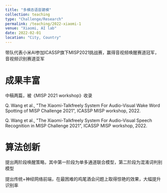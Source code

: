 ```yaml
---
title: "多模态语音建模"
collection: teaching
type: "Challenge/Research"
permalink: /teaching/2022-xiaomi-1
venue: "Xiaomi, AI lab"
date: 2022-02-01
location: "City, Country"
---
```


带队代表小米AI参加ICASSP旗下MISP2021挑战赛，赢得音视频唤醒赛道冠军，音视频识别赛道亚军


成果丰富
======
中稿两篇，被《MISP 2021 workshop》收录

Q. Wang et al., "The Xiaomi-Talkfreely System For Audio-Visual Wake Word Spotting of MISP Challenge 2021", ICASSP MISP workshop, 2022.

Q. Wang et al., "The Xiaomi-Talkfreely System For Audio-Visual Speech Recognition in MISP Challenge 2021", ICASSP MISP workshop, 2022.

算法创新
======
提出两阶段唤醒策略，其中第一阶段为单多通道联合模型，第二阶段为混淆词判别模型

提出传统+神经网络前端，在最困难的鸡尾酒会问题上取得惊艳的效果，大幅提升识别率
